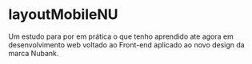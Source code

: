 # layoutMobileNU
Um estudo para por em prática o que tenho aprendido ate agora em desenvolvimento web voltado ao Front-end  aplicado ao novo design da marca Nubank.
